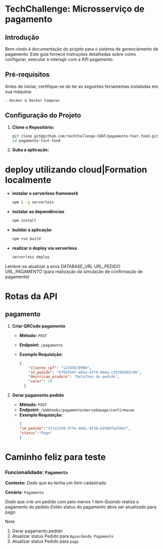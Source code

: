 # TechChallenge: Microsserviço de pagamento

## Introdução

Bem-vindo à documentação do projeto para o sistema de gerenciamento de pagamento. Este guia fornece instruções detalhadas sobre como configurar, executar e interagir com a API pagamento.

## Pré-requisitos

Antes de iniciar, certifique-se de ter as seguintes ferramentas instaladas em sua máquina:

```
- Docker & Docker Compose
```

## Configuração do Projeto

1.  **Clone o Repositório:**
	```bash
	git clone git@github.com:techChallenge-SOAT/pagamento-fast-food.git
	cd pagamento-fast-food
	```

2. **Suba a aplicação:**

# deploy utilizando cloud|Formation localmente

-  **instalar o serverless framework**
	```bash
	npm i -g serverless
	```
- **instalar as dependências**
	```bash
	npm install
	```
-  **buildar a aplicação**
	```bash
	npm run build
	```
- **realizar o deploy via serverless**
	```bash
	serverless deploy
	```
Lembre-se atualizar a envs 
	DATABASE_URL
	URL_PEDIDO
	URL_PAGAMENTO (para realização da simulação de confirmação de pagamento)

# Rotas da API

##  pagamento

 1. **Criar QRCode pagamento**
	 - **Método:** `POST`
	 - **Endpoint:** `/pagamento`
	 - **Exemplo Requisição:**

		```json
		{
		    "cliente_cpf": "12345678900",
			"id_pedido": "670d7b97-e82e-47f4-bb4a-cd3f05865c90",
			"descricao_produto": "Detalhes do pedido",
			"valor": 20 
		  }
		```


 1. **Gerar pagamento pedido**
	 - **Método:** `POST`
	 - **Endpoint:** `/webhooks/pagamento/mercadopago/confirmacao`
	 - **Exemplo Requisição:**
		```json
		{
		"id_pedido":"371a1359-37fe-468c-9f36-b2509fed34e7",
		"status":"Pago"
		}
		```

# Caminho feliz para teste

### Funcionalidade: `Pagamento`

**Contexto:**
*Dado* que eu tenha um item cadastrado

**Cenário:** `Pagamento`

*Dado* que crie um pedido com pelo menos 1 item
*Quando* realize o pagamento do pedido
*Então* status do pagamento deve ser atualizado para pago

>[!NOTE]
>
>1. Gerar pagamento pedido
>2. Atualizar status Pedido para `Aguardando Pagamento`
>3. Atualizar status Pedido para `pago`
